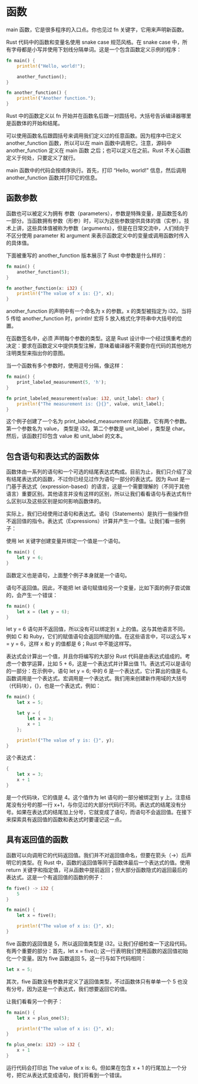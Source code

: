# 函数
main 函数，它是很多程序的入口点。你也见过 fn 关键字，它用来声明新函数。

Rust 代码中的函数和变量名使用 snake case 规范风格。在 snake case 中，所有字母都是小写并使用下划线分隔单词。这是一个包含函数定义示例的程序：
```rust
fn main() {
    println!("Hello, world!");

    another_function();
}

fn another_function() {
    println!("Another function.");
}
```
Rust 中的函数定义以 fn 开始并在函数名后跟一对圆括号。大括号告诉编译器哪里是函数体的开始和结尾。

可以使用函数名后跟圆括号来调用我们定义过的任意函数。因为程序中已定义 another_function 函数，所以可以在 main 函数中调用它。注意，源码中 another_function 定义在 main 函数 之后；也可以定义在之前。Rust 不关心函数定义于何处，只要定义了就行。

main 函数中的代码会按顺序执行。首先，打印 “Hello, world!” 信息，然后调用 another_function 函数并打印它的信息。
## 函数参数
函数也可以被定义为拥有 参数（parameters），参数是特殊变量，是函数签名的一部分。当函数拥有参数（形参）时，可以为这些参数提供具体的值（实参）。技术上讲，这些具体值被称为参数（arguments），但是在日常交流中，人们倾向于不区分使用 parameter 和 argument 来表示函数定义中的变量或调用函数时传入的具体值。

下面被重写的 another_function 版本展示了 Rust 中参数是什么样的：
```rust
fn main() {
    another_function(5);
}

fn another_function(x: i32) {
    println!("The value of x is: {}", x);
}
```
another_function 的声明中有一个命名为 x 的参数。x 的类型被指定为 i32。当将 5 传给 another_function 时，println! 宏将 5 放入格式化字符串中大括号的位置。

在函数签名中，必须 声明每个参数的类型。这是 Rust 设计中一个经过慎重考虑的决定：要求在函数定义中提供类型注解，意味着编译器不需要你在代码的其他地方注明类型来指出你的意图。

当一个函数有多个参数时，使用逗号分隔，像这样：
```rust
fn main() {
    print_labeled_measurement(5, 'h');
}

fn print_labeled_measurement(value: i32, unit_label: char) {
    println!("The measurement is: {}{}", value, unit_label);
}
```
这个例子创建了一个名为 print_labeled_measurement 的函数，它有两个参数。第一个参数名为 value， 类型是 i32。第二个参数是 unit_label ，类型是 char。然后，该函数打印包含 value 和 unit_label 的文本。

## 包含语句和表达式的函数体
函数体由一系列的语句和一个可选的结尾表达式构成。目前为止，我们只介绍了没有结尾表达式的函数，不过你已经见过作为语句一部分的表达式。因为 Rust 是一门基于表达式（expression-based）的语言，这是一个需要理解的（不同于其他语言）重要区别。其他语言并没有这样的区别，所以让我们看看语句与表达式有什么区别以及这些区别是如何影响函数体的。

实际上，我们已经使用过语句和表达式。语句（Statements）是执行一些操作但不返回值的指令。表达式（Expressions）计算并产生一个值。让我们看一些例子：

使用 let 关键字创建变量并绑定一个值是一个语句。
```rust
fn main() {
    let y = 6;
}
```
函数定义也是语句，上面整个例子本身就是一个语句。

语句不返回值。因此，不能把 let 语句赋值给另一个变量，比如下面的例子尝试做的，会产生一个错误：
```rust
fn main() {
    let x = (let y = 6);
}
```
let y = 6 语句并不返回值，所以没有可以绑定到 x 上的值。这与其他语言不同，例如 C 和 Ruby，它们的赋值语句会返回所赋的值。在这些语言中，可以这么写 x = y = 6，这样 x 和 y 的值都是 6；Rust 中不能这样写。

表达式会计算出一个值，并且你将编写的大部分 Rust 代码是由表达式组成的。考虑一个数学运算，比如 5 + 6，这是一个表达式并计算出值 11。表达式可以是语句的一部分：在示例中，语句 let y = 6; 中的 6 是一个表达式，它计算出的值是 6。函数调用是一个表达式。宏调用是一个表达式。我们用来创建新作用域的大括号（代码块），{}，也是一个表达式，例如：
```rust
fn main() {
    let x = 5;

    let y = {
        let x = 3;
        x + 1
    };

    println!("The value of y is: {}", y);
}
```
这个表达式：
```rust
{
    let x = 3;
    x + 1
}
```
是一个代码块，它的值是 4。这个值作为 let 语句的一部分被绑定到 y 上。注意结尾没有分号的那一行 x+1，与你见过的大部分代码行不同。表达式的结尾没有分号。如果在表达式的结尾加上分号，它就变成了语句，而语句不会返回值。在接下来探索具有返回值的函数和表达式时要谨记这一点。

## 具有返回值的函数
函数可以向调用它的代码返回值。我们并不对返回值命名，但要在箭头（->）后声明它的类型。在 Rust 中，函数的返回值等同于函数体最后一个表达式的值。使用 return 关键字和指定值，可从函数中提前返回；但大部分函数隐式的返回最后的表达式。这是一个有返回值的函数的例子：
```rust
fn five() -> i32 {
    5
}

fn main() {
    let x = five();

    println!("The value of x is: {}", x);
}
```
five 函数的返回值是 5，所以返回值类型是 i32。让我们仔细检查一下这段代码。有两个重要的部分：首先，let x = five(); 这一行表明我们使用函数的返回值初始化一个变量。因为 five 函数返回 5，这一行与如下代码相同：
```rust
let x = 5;
```
其次，five 函数没有参数并定义了返回值类型，不过函数体只有单单一个 5 也没有分号，因为这是一个表达式，我们想要返回它的值。

让我们看看另一个例子：
```rust
fn main() {
    let x = plus_one(5);

    println!("The value of x is: {}", x);
}

fn plus_one(x: i32) -> i32 {
    x + 1
}
```
运行代码会打印出 The value of x is: 6。但如果在包含 x + 1 的行尾加上一个分号，把它从表达式变成语句，我们将看到一个错误。
